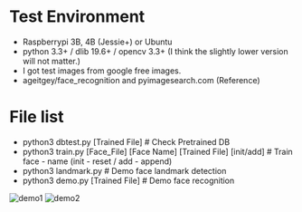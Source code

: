 # Test Environment
- Raspberrypi 3B, 4B (Jessie+) or Ubuntu
- python 3.3+ / dlib 19.6+ / opencv 3.3+ (I think the slightly lower version will not matter.)
- I got test images from google free images.
- ageitgey/face_recognition and pyimagesearch.com (Reference)

# File list
- python3 dbtest.py [Trained File]  # Check Pretrained DB
- python3 train.py [Face_File] [Face Name] [Trained File] [init/add] # Train face - name (init - reset / add - append)
- python3 landmark.py # Demo face landmark detection
- python3 demo.py [Trained File] # Demo face recognition

![demo1](./img1.jpg)
![demo2](./img2.jpg)
